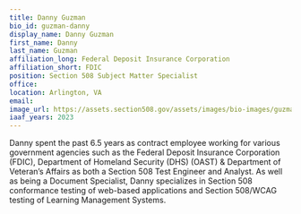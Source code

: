 ```yaml
---
title: Danny Guzman
bio_id: guzman-danny
display_name: Danny Guzman
first_name: Danny
last_name: Guzman
affiliation_long: Federal Deposit Insurance Corporation
affiliation_short: FDIC
position: Section 508 Subject Matter Specialist
office: 
location: Arlington, VA
email: 
image_url: https://assets.section508.gov/assets/images/bio-images/guzman-danny.jpg
iaaf_years: 2023
---
```

Danny spent the past 6.5 years as contract employee working for various government agencies such as the Federal Deposit Insurance Corporation (FDIC), Department of Homeland Security (DHS) (OAST) & Department of Veteran’s Affairs as both a Section 508 Test Engineer and Analyst. As well as being a Document Specialist, Danny specializes in Section 508 conformance testing of web-based applications and Section 508/WCAG testing of Learning Management Systems.